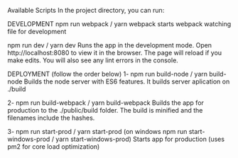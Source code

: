 Available Scripts
In the project directory, you can run:

DEVELOPMENT
npm run webpack / yarn webpack
starts webpack watching file for development

npm run dev / yarn dev
Runs the app in the development mode.
Open http://localhost:8080 to view it in the browser.
The page will reload if you make edits.
You will also see any lint errors in the console.

DEPLOYMENT (follow the order below)
1- npm run build-node / yarn build-node
Builds the node server with ES6 features.
It builds server aplication on ./build

2- npm run build-webpack / yarn build-webpack
Builds the app for production to the ./public/build folder.
The build is minified and the filenames include the hashes.

3- npm run start-prod / yarn start-prod
(on windows npm run start-windows-prod / yarn start-windows-prod)
Starts app for production (uses pm2 for core load optimization)
